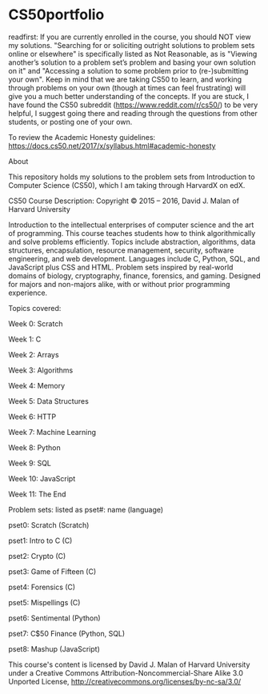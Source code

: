 # CS50portfolio

readfirst: If you are currently enrolled in the course, you should NOT view my solutions. "Searching for or soliciting outright solutions to problem sets online or elsewhere" is specifically listed as Not Reasonable, as is "Viewing another’s solution to a problem set’s problem and basing your own solution on it" and "Accessing a solution to some problem prior to (re-)submitting your own". Keep in mind that we are taking CS50 to learn, and working through problems on your own (though at times can feel frustrating) will give you a much better understanding of the concepts. If you are stuck, I have found the CS50 subreddit (https://www.reddit.com/r/cs50/) to be very helpful, I suggest going there and reading through the questions from other students, or posting one of your own.

To review the Academic Honesty guidelines: https://docs.cs50.net/2017/x/syllabus.html#academic-honesty

About

This repository holds my solutions to the problem sets from Introduction to Computer Science (CS50), which I am taking through HarvardX on edX. 

CS50 Course Description: Copyright © 2015 – 2016, David J. Malan of Harvard University

Introduction to the intellectual enterprises of computer science and the art of programming. This course teaches students how to think algorithmically and solve problems efficiently. Topics include abstraction, algorithms, data structures, encapsulation, resource management, security, software engineering, and web development. Languages include C, Python, SQL, and JavaScript plus CSS and HTML. Problem sets inspired by real-world domains of biology, cryptography, finance, forensics, and gaming. Designed for majors and non-majors alike, with or without prior programming experience.

Topics covered:

Week 0: Scratch

Week 1: C

Week 2: Arrays

Week 3: Algorithms

Week 4: Memory

Week 5: Data Structures

Week 6: HTTP

Week 7: Machine Learning

Week 8: Python

Week 9: SQL

Week 10: JavaScript

Week 11: The End

Problem sets: listed as pset#: name (language)

pset0: Scratch (Scratch)

pset1: Intro to C (C)

pset2: Crypto (C)

pset3: Game of Fifteen (C)

pset4: Forensics (C)

pset5: Mispellings (C)

pset6: Sentimental (Python)

pset7: C$50 Finance (Python, SQL)

pset8: Mashup (JavaScript)

This course's content is licensed by David J. Malan of Harvard University under a Creative Commons Attribution-Noncommercial-Share Alike 3.0 Unported License, http://creativecommons.org/licenses/by-nc-sa/3.0/
